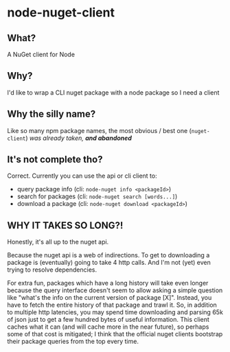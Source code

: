 # node-nuget-client

## What?
A NuGet client for Node

## Why?
I'd like to wrap a CLI nuget package with a node package
so I need a client

## Why the silly name?
Like so many npm package names, the most obvious / best one
(`nuget-client`) _was already taken, **and abandoned**_

## It's not complete tho?

Correct. Currently you can use the api or cli client to:
- query package info (cli: `node-nuget info <packageId>`)
- search for packages (cli: `node-nuget search [words...]`)
- download a package (cli: `node-nuget download <packageId>`)


## WHY IT TAKES SO LONG?!

Honestly, it's all up to the nuget api.

Because the nuget api is a web of indirections. To get to
downloading a package is (eventually) going to take 4
http calls. And I'm not (yet) even trying to resolve
dependencies.

For extra fun, packages which have a long history will
take even longer because the query interface doesn't seem
to allow asking a simple question like "what's the info
on the current version of package [X]". Instead, you have to
fetch the entire history of that package and trawl it.
So, in addition to multiple http latencies, you may
spend time downloading and parsing 65k of json just to get
a few hundred bytes of useful information. This client
caches what it can (and will cache more in the near future),
so perhaps some of that cost is mitigated; I think that
the official nuget clients bootstrap their package queries
from the top every time.
